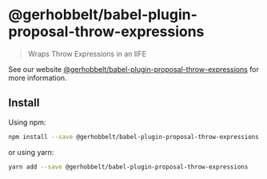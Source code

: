 # @gerhobbelt/babel-plugin-proposal-throw-expressions

> Wraps Throw Expressions in an IIFE

See our website [@gerhobbelt/babel-plugin-proposal-throw-expressions](https://new.babeljs.io/docs/en/next/babel-plugin-proposal-throw-expressions.html) for more information.

## Install

Using npm:

```sh
npm install --save @gerhobbelt/babel-plugin-proposal-throw-expressions
```

or using yarn:

```sh
yarn add --save @gerhobbelt/babel-plugin-proposal-throw-expressions
```
